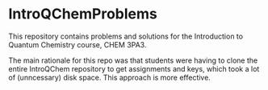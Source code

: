 # IntroQChemProblems

This repository contains problems and solutions for the Introduction to Quantum Chemistry course, CHEM 3PA3. 

The main rationale for this repo was that students were having to clone the entire IntroQChem repository to get assignments and keys, which took a lot of (unncessary) disk space. This approach is more effective.
